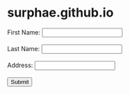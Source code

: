 # surphae.github.io
<!DOCTYPE html>
<html>
<head>
  <title>Capture Name and Surname</title>
</head>
<body>
  <form id="nameForm">
    <label for="firstName">First Name: </label>
    <input type="text" id="firstName" required><br><br>
     <label for="lastName">Last Name:</label>
    <input type="text" id="lastName" required><br><br>
    <label for="Address">Address:</label>
    <input type="text" id="address" required><br><br>
    <input type="submit" value="Submit">
  </form>
 
  <script>
    document.getElementById('nameForm').addEventListener('submit', function(event) {
      event.preventDefault(); // Prevent form submission
  
      // Get the values from the input fields
      var firstName = document.getElementById('firstName').value;
      var lastName = document.getElementById('lastName').value;
      var address = document.getElementById('address').value;
      
  
      // Do something with the captured name and surname
      alert('Hello, ' + firstName + ' ' + lastName + ' ' + address + '!');
      <?php
    // Open the file for writing
    $file = fopen("test.txt", "w") or die("Unable to open file!");

    // Get the data from the HTML form
    $name = $_POST["name"];
    $email = $_POST["email"];
    $message = $_POST["message"];

    // Write the data to the file
    fwrite($file, "Name: $name\n");
    fwrite($file, "Email: $email\n");
    fwrite($file, "Message: $message\n");

    // Close the file
    fclose($file);

    // Display a confirmation message
    echo "Your data has been saved to test.txt";
    ?>
     
    });
  </script>
</body>
</html>

